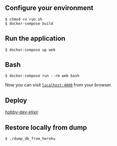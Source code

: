 ## Configure your environment

```
$ chmod +x run.sh
$ docker-compose build
```

## Run the application

```
$ docker-compose up web
```

## Bash

```
$ docker-compose run --rm web bash
```

Now you can visit [`localhost:4000`](http://localhost:4000) from your browser.

## Deploy

[hobby-dev-elixir](https://hobby-dev-elixir.herokuapp.com/)

## Restore locally from dump
```
$ ./dump_db_from_heroku
```
